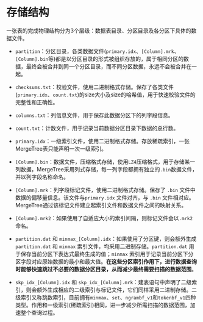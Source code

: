 # 存储结构

一张表的完成物理结构分为3个层级：数据表目录、分区目录及各分区下具体的数据文件。

* `partition`：分区目录，各类数据文件(`primary.idx`、`[Column].mrk`、`[Column].bin`等)都是以分区目录的形式被组织存放的，属于相同分区的数据，最终会被合并到同一个分区目录，而不同分区数据，永远不会被合并在一起。

* `checksums.txt`：校验文件，使用二进制格式存储。保存了各类文件(`primary.idx`、`count.txt`)的size大小及size的哈希值，用于快速校验文件的完整性和正确性。

* `columns.txt`：列信息文件，用于保存此数据分区下的列字段信息。

* `count.txt`：计数文件，用于记录当前数据分区目录下数据的总行数。

* `primary.idx`：一级索引文件，使用二进制格式存储。存放稀疏索引，一张MergeTree表只能声明一次一级索引。

* `[Column].bin`：数据文件，压缩格式存储，使用`LZ4`压缩格式，用于存储某一列数据，MergeTree采用列式存储，每一列字段都拥有独立的`.bin`数据文件，并以列字段名称命名。

* `[Column].mrk`：列字段标记文件，使用二进制格式存储。保存了 `.bin` 文件中数据的偏移量信息。该文件与`primary.idx` 文件对齐，与 `.bin` 文件相对应。MergeTree通过该标记文件建立起索引文件和数据文件之间的映射关系。

* `[Column].mrk2`：如果使用了自适应大小的索引间隔，则标记文件会以`.mrk2` 命名。

* `partition.dat` 和 `minmax_[Column].idx`：如果使用了分区键，则会额外生成 `partition.dat` 和 `minmax` 索引文件，均采用二进制存储。`partition.dat` 用于保存当前分区下表达式最终生成的值；`minmax` 索引用于记录当前分区下分区字段对应原始数据的最小和最大值。**在这些分区索引作用下，进行数据查询时能够快速跳过不必要的数据分区目录，从而减少最终需要扫描的数据范围**。

* `skp_idx_[Column].idx` 和 `skp_idx_[Column].mrk`：建表语句中声明了二级索引，则会额外生成相应的二级索引与标记文件，它们同样采用二进制存储。二级索引又称跳数索引，目前拥有`minmax`、`set`、`ngrambf_v1`和`tokenbf_v1`四种类型。作用和一级索引(稀疏索引)相同，进一步减少所需扫描的数据范围，加速整个查询过程。
